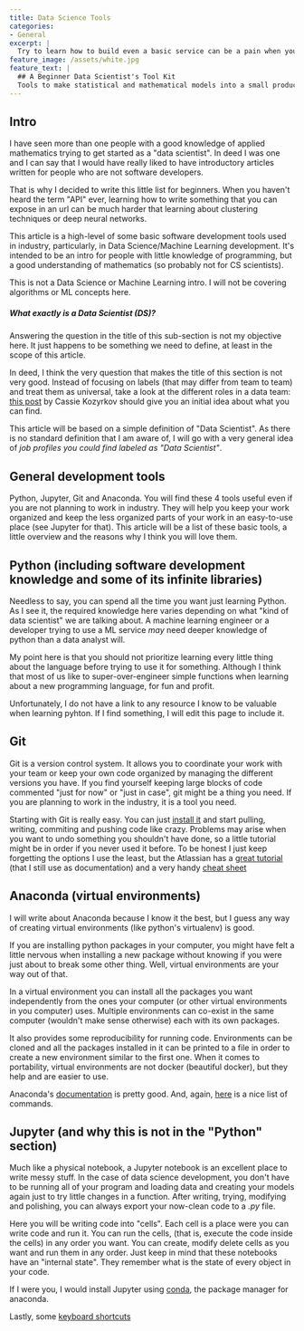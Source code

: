 ```yaml
---
title: Data Science Tools
categories:
- General
excerpt: |
  Try to learn how to build even a basic service can be a pain when you don't know what a service is and your python code is still similar to your C++ code.
feature_image: /assets/white.jpg
feature_text: |
  ## A Beginner Data Scientist's Tool Kit
  Tools to make statistical and mathematical models into a small product.
---
```


## Intro
I have seen more than one people with a good knowledge of applied mathematics trying to get started as a "data scientist". In deed I was one and I can say that I would have really liked to have introductory articles written for people who are not software developers.

That is why I decided to write this little list for beginners. When you haven't heard the term "API" ever,  learning how to write something that you can expose in an url can be much harder that learning about clustering techniques or deep neural networks.

This article is a high-level of some basic software development tools used in industry, particularly, in Data Science/Machine Learning development. It's intended to be an intro for people with little knowledge of programming, but a good understanding of mathematics (so probably not for CS scientists).

This is not a Data Science or Machine Learning intro. I will not be covering algorithms or ML concepts here. 

##### What exactly is a Data Scientist (DS)?
Answering the question in the title of this sub-section is not my objective here. It just happens to be something we need to define, at least in the scope of this article.

In deed, I think the very question that makes the title of this section is not very good. Instead of focusing on labels (that may differ from team to team) and treat them as universal, take a look at the different roles in a data team: [this post](https://hackernoon.com/top-10-roles-for-your-data-science-team-e7f05d90d961) by Cassie Kozyrkov should give you an initial idea about what you can find.

This article will be based on a simple definition of "Data Scientist". As there is no standard definition that I am aware of, I will go with a very general idea of *job profiles you could find labeled as "Data Scientist"*.


## General development tools
Python, Jupyter, Git and Anaconda. You will find these 4 tools useful even if you are not planning to work in industry. They will help you keep your work organized and keep the less organized parts of your work in an easy-to-use place (see Jupyter for that). This article will be a list of these basic tools, a little overview and the reasons why I think you will love them.


## Python (including software development knowledge and some of its infinite libraries)
Needless to say, you can spend all the time you want just learning Python. As I see it, the required knowledge here varies depending on what "kind of data scientist" we are talking about. A machine learning engineer or a developer trying to use a ML service *may* need deeper knowledge of python than a data analyst will.

My point here is that you should not prioritize learning every little thing about the language before trying to use it for something. Although I think that  most of us like to super-over-engineer simple functions when learning about a new programming language, for fun and profit.

Unfortunately, I do not have a link to any resource I know to be valuable when learning pyhton. If I find something, I will edit this page to include it.


## Git
Git is a version control system. It allows you to coordinate your work with your team or keep your own code organized by managing the different versions you have. If you find yourself keeping large blocks of code commented "just for now" or "just in case", git might be a thing you need. If you are planning to work in the industry, it is a tool you need.

Starting with Git is really easy. You can just [install it](https://git-scm.com/book/en/v2/Getting-Started-Installing-Git) and start pulling, writing, commiting and pushing code like crazy. Problems may arise when you want to undo something you shouldn't have done, so a little tutorial might be in order if you never used it before. To be honest I just keep forgetting the options I use the least, but the Atlassian has a [great tutorial](https://www.atlassian.com/git/tutorials) (that I still use as documentation) and a very handy [cheat sheet](https://www.atlassian.com/git/tutorials/atlassian-git-cheatsheet)

## Anaconda (virtual environments)
I will write about Anaconda because I know it the best, but I guess any way of creating virtual environments (like python's virtualenv) is good.

If you are installing python packages in your computer, you might have felt a little nervous when installing a new package without knowing if you were just about to break some other thing. Well, virtual environments are your way out of that.

In a virtual environment you can install all the packages you want independently from the ones your computer (or other virtual environments in you computer) uses. Multiple environments can co-exist in the same computer (wouldn't make sense otherwise) each with its own packages.

It also provides some reproducibility for running code. Environments can be cloned and all the packages installed in it can be printed to a file in order to create a new environment similar to the first one. When it comes to portability, virtual environments are not docker (beautiful docker), but they help and are easier to use.

Anaconda's [documentation](https://docs.anaconda.com/anaconda/install/) is pretty good. And, again, [here](https://docs.conda.io/projects/conda/en/latest/user-guide/tasks/manage-environments.html) is a nice list of commands.


## Jupyter (and why this is not in the "Python" section)
Much like a physical notebook, a Jupyter notebook is an excellent place to write messy stuff. In the case of data science development, you don't have to be running all of your program and loading data and creating your models again just to try little changes in a function. After writing, trying, modifying and polishing, you can always export your now-clean code to a *.py* file.

Here you will be writing code into "cells". Each cell is a place were you can write code and run it. You can run the cells, (that is, execute the code inside the cells) in any order you want. You can create, modify delete cells as you want and run them in any order. Just keep in mind that these notebooks have an "internal state". They remember what is the state of every object in your code.

If I were you, I would install Jupyter using [conda](https://anaconda.org/anaconda/jupyter), the package manager for anaconda.

Lastly, some [keyboard shortcuts](https://cheatography.com/weidadeyue/cheat-sheets/jupyter-notebook/)

<!-- ## Data Bases

## Flask (the easy path to a web api)

## Docker -->
